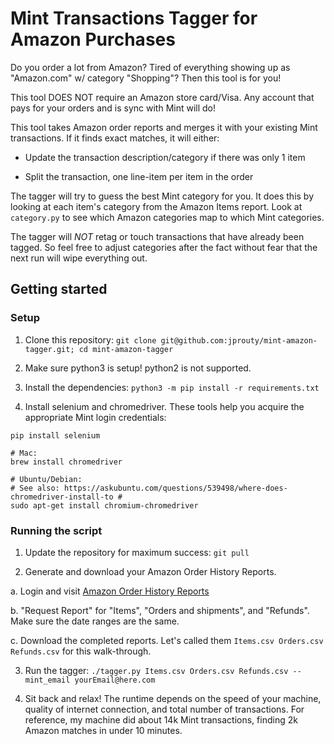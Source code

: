 # Mint Transactions Tagger for Amazon Purchases

Do you order a lot from Amazon? Tired of everything showing up as "Amazon.com"
w/ category "Shopping"? Then this tool is for you!

This tool DOES NOT require an Amazon store card/Visa. Any account that pays for
your orders and is sync with Mint will do!

This tool takes Amazon order reports and merges it with your existing Mint
transactions. If it finds exact matches, it will either:

- Update the transaction description/category if there was only 1 item

- Split the transaction, one line-item per item in the order

The tagger will try to guess the best Mint category for you. It does this by
looking at each item's category from the Amazon Items report. Look at
`category.py` to see which Amazon categories map to which Mint categories.

The tagger will _NOT_ retag or touch transactions that have already been
tagged. So feel free to adjust categories after the fact without fear that the
next run will wipe everything out.

## Getting started ##

### Setup ###

1. Clone this repository: `git clone git@github.com:jprouty/mint-amazon-tagger.git; cd mint-amazon-tagger`

2. Make sure python3 is setup! python2 is not supported.

3. Install the dependencies: `python3 -m pip install -r requirements.txt`

4. Install selenium and chromedriver. These tools help you acquire the
appropriate Mint login credentials:

```
pip install selenium

# Mac:
brew install chromedriver

# Ubuntu/Debian:
# See also: https://askubuntu.com/questions/539498/where-does-chromedriver-install-to #
sudo apt-get install chromium-chromedriver
```

### Running the script ###

1. Update the repository for maximum success: `git pull`

2. Generate and download your Amazon Order History Reports.

a. Login and visit [Amazon Order History
Reports](https://www.amazon.com/gp/b2b/reports)

b. "Request Report" for "Items", "Orders and shipments", and "Refunds". Make sure the
date ranges are the same.

c. Download the completed reports. Let's called them
`Items.csv Orders.csv Refunds.csv` for this walk-through.

3. Run the tagger:
`./tagger.py Items.csv Orders.csv Refunds.csv --mint_email yourEmail@here.com`

4. Sit back and relax! The runtime depends on the speed of your machine,
quality of internet connection, and total number of transactions. For
reference, my machine did about 14k Mint transactions, finding 2k Amazon
matches in under 10 minutes.
